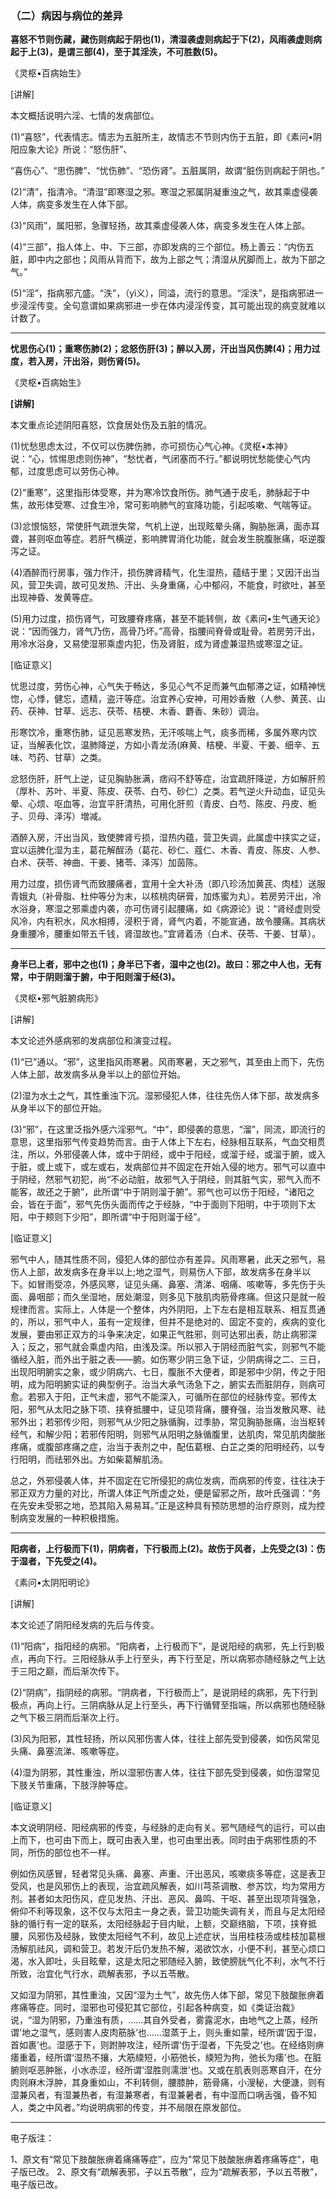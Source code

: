 ### （二）病因与病位的差异

**喜怒不节则伤藏，藏伤则病起于阴也(1)，清湿袭虚则病起于下(2)，风雨袭虚则病起于上(3)，是谓三部(4)，至于其淫泆，不可胜数(5)。**

《灵枢•百病始生》

[讲解]

本文概括说明六淫、七情的发病部位。

(1)“喜怒”，代表情志。情志为五脏所主，故情志不节则内伤于五脏，即《素问•阴阳应象大论》所说：“怒伤肝”、

“喜伤心”、“思伤脾”、“忧伤肺”、“恐伤肾”。五脏属阴，故谓“脏伤则病起于阴也。”

(2)“清”，指清冷。“清湿”即寒湿之邪。寒湿之邪属阴凝重浊之气，故其乘虚侵袭人体，病变多发生在人体下部。

(3)“风雨”，属阳邪，急骤轻扬，故其乘虚侵袭人体，病变多发生在人体上部。

(4)“三部”，指人体上、中、下三部，亦即发病的三个部位。杨上善云：“内伤五脏，即中内之部也；风雨从背而下，故为上部之气；清湿从尻脚而上，故为下部之气。”

(5)“淫”，指病邪亢盛。“泆”，（yì义），同溢，流行的意思。“淫泆”，是指病邪进一步浸淫传变。全句意谓如果病邪进一步在体内浸淫传变，其可能出现的病变就难以计数了。

* * *

**忧思伤心(1)；重寒伤肺(2)；忿怒伤肝(3)；醉以入房，汗出当风伤脾(4)；用力过度，若入房，汗出浴，则伤肾(5)。**

《灵枢•百病始生》

**[讲解]**

本文重点论述阴阳喜怒，饮食居处伤及五脏的情况。

(1)忧愁思虑太过，不仅可以伤脾伤肺，亦可损伤心气心神。《灵枢•本神》说：“心，怵惕思虑则伤神”，“愁忧者，气闭塞而不行。”都说明忧愁能使心气内郁，过度思虑可以劳伤心神。

(2)“重寒”，这里指形体受寒，并为寒冷饮食所伤。肺气通于皮毛，肺脉起于中焦，故形体受寒、过食生冷，常可影响肺气的宣降功能，引起咳嗽、气喘等证。

(3)忿恨恼怒，常使肝气疏泄失常，气机上逆，出现眩晕头痛，胸胁胀满，面赤耳聋，甚则呕血等症。若肝气横逆，影响脾胃消化功能，就会发生脘腹胀痛，呕逆腹泻之证。

(4)酒醉而行房事，强力作汗，损伤脾肾精气，化生湿热，蕴结于里；又因汗出当风，营卫失调，故可见发热、汗出、头身重痛，心中郁闷，不能食，时欲吐，甚至出现神昏、发黄等症。

(5)用力过度，损伤肾气，可致腰脊疼痛，甚至不能转侧，故《素问•生气通天论》说：“因而强力，肾气乃伤，高骨乃坏。”高骨，指腰间脊骨或耻骨。若房劳汗出，用冷水浴身，又易使湿邪乘虚内犯，伤及肾脏，成为肾虚兼湿热或寒湿之证。

[临证意义]

忧思过度，劳伤心神，心气失于畅达，多见心气不足而兼气血郁滞之证，如精神恍惚，心悸，健忘，遗精，盗汗等症。治宜养心安神，可用妙香散（人参、黄芪、山药、茯神、甘草、远志、茯苓、桔梗、木香、麝香、朱砂）调治。

形寒饮冷，重寒伤肺，证见恶寒发热，无汗咳喘上气，痰多而稀，多属外寒内饮证，当解表化饮，温肺降逆，方如小青龙汤(麻黄、桔梗、半夏、干姜、细辛、五味、芍药、甘草）之类。

忿怒伤肝，肝气上逆，证见胸胁胀满，痞闷不舒等症，治宜疏肝降逆，方如解肝煎（厚朴、苏叶、半夏、陈皮、茯苓、白芍、砂仁）之类。若气逆火升动血，证见头晕、心烦、呕血等，治宜平肝清热，可用化肝煎（青皮、白芍、陈皮、丹皮、栀子、贝母、泽泻）増减。

酒醉入房，汗出当风，致使脾肾亏损，湿热内蕴，营卫失调，此属虚中挟实之证，宜以运脾化湿为主，葛花解酲汤（葛花、砂仁、蔻仁、木香、青皮、陈皮、人参、白术、茯苓、神曲、干姜、猪苓、泽泻）加茵陈。

用力过度，损伤肾气而致腰痛者，宜用十全大补汤（即八珍汤加黄芪、肉桂）送服青娥丸（补骨脂、杜仲等分为末，以核桃肉硏膏，加炼蜜为丸）。若房劳汗出，冷水浴身，寒湿之邪乘虚内袭，亦可伤肾引起腰痛，如《病源论》说：“肾经虚则受风冷，内有积水，风水相搏，浸积于肾，肾气内着，不能宣通，故令腰痛。其病状身重腰冷，腰重如带五千钱，肾湿故也。”宜肾着汤（白术、茯苓、干姜、甘草）。

* * *

**身半已上者，邪中之也(1)；身半已下者，湿中之也(2)。故曰：邪之中人也，无有常，中于阴则溜于腑，中于阳则溜于经(3)。**

《灵枢•邪气脏腑病形》

[讲解]

本文论述外感病邪的发病部位和演变过程。

(1)“已”通以。“邪”，这里指风雨寒暑。风雨寒暑，天之邪气，其至由上而下，先伤人体上部，故发病多从身半以上的部位开始。

(2)湿为水土之气，其性重浊下沉。湿邪侵犯人体，往往先伤人体下部，故发病多从身半以下的部位开始。

(3)“邪”，在这里泛指外感六淫邪气。“中”，即侵袭的意思，“溜”，同流，即流行的意思，这里指邪气传变趋势而言。由于人体上下左右，经脉相互联系，气血交相贯注，所以，外邪侵袭人体，或中于阴经，或中于阳经，或溜于经，或溜于腑，或入于脏，或上或下，或左或右，发病部位并不固定在开始入侵的地方。邪气可以直中于阴经，然邪气初犯，尚“不必动脏，故邪气入于阴经，则其脏气实，邪气入而不能客，故还之于腑”，此所谓“中于阴则溜于腑”。邪气也可以伤于阳经，“诸阳之会，皆在于面”，邪气先伤头面而传之于经脉，“中于面则下阳明，中于项则下太阳，中于颊则下少阳”，即所谓“中于阳则溜于经”。

[临证意义]

邪气中人，随其性质不同，侵犯人体的部位亦有差异。风雨寒暑，此天之邪气，易伤人上部，故发病多在身半以上;地之湿气，则易伤人下部，故发病多在身半以下。如冒雨受凉，外感风寒，证见头痛、鼻塞、清涕、咽痛、咳嗽等，多先伤于头面、鼻咽部；而久坐湿地，居处潮湿，则多见下肢肌肉筋骨疼痛。但这只是就一般规律而言。实际上，人体是一个整体，内外阴阳，上下左右是相互联系、相互贯通的，所以，邪气中人，虽有一定规律，但并不是绝对的、固定不变的，疾病的变化发展，要由邪正双方的斗争来决定，如果正气胜邪，则可达邪出表，防止病邪深入；反之，邪气就会乘虚内陷，由浅及深。所以邪入于阴经而脏气实，则邪气不能循经入脏，而外出于脏之表——腑。如伤寒少阴三急下证，少阴病得之二、三日，出现阳明腑实之象，或少阴病六、七日，腹胀不大便者，即是邪中少阴，传之于阳明，成为阳明腑实证的典型例子。治当大承气汤急下之，腑实去而脏阴存，则病可愈。若邪入于阳，正气未虚，邪气不能深入，可循所在部位的经脉传变。邪传太阳，邪气从太阳之脉下项、挟脊抵腰中，证见项背痛，腰脊强，治当发散风寒、祛邪外出；若邪传少阳，则邪气从少阳之脉循胸，过季胁，常见胸胁胀痛，治当枢转经气，和解少阳；若邪传阳明，则邪气从阳明之脉循腹里，达肌肉，常见肌肉酸胀疼痛，或腹部疼痛之症，治当于表剂之中，配伍葛根、白芷之类的阳明经药，以专行阳明，而祛邪外出。方如柴葛解肌汤。

总之，外邪侵袭人体，并不固定在它所侵犯的病位发病，而病邪的传变，往往决于邪正双方力量的对比，所谓人体正气所虚之处，便是留邪之所，故叶氏强调：“务在先安未受邪之地，恐其陷入易易耳。”正是这种具有预防思想的治疗原则，成为控制病变发展的一种积极措施。

* * *

**阳病者，上行极而下(1)，阴病者，下行极而上(2)。故伤于风者，上先受之(3)：伤于湿者，下先受之(4)。**

《素问•太阴阳明论》

[讲解]

本文论述了阴阳经发病的先后与传变。

(1)“阳病”，指阳经的病邪。“阳病者，上行极而下”，是说阳经的病邪，先上行到极点，再向下行。三阳经脉从手上行至头，再下行至足，所以病邪亦随经脉之气上达于三阳之巅，而后渐次传下。

(2)“阴病”，指阴经的病邪。“阴病者，下行极而上”，是说阴经的病邪，先下行到极点，再向上行。三阴病脉从足上行至头，再下行循臂至指端，所以病邪也随经脉之气下极三阴而后渐次上行。

(3)风为阳邪，其性轻扬，所以风邪伤害人体，往往上部先受到侵袭，如伤风常见头痛、鼻塞流涕、咳嗽等症。

(4)湿为阴邪，其性重浊，所以湿邪伤害人体，往往下部先受到侵袭，如伤湿常见下肢关节重痛，下肢浮肿等症。

[临证意义]

本文说明阴经、阳经病邪的传变，与经脉的走向有关。邪气随经气的运行，可以由上而下，也可由下而上，既可由表入里，也可由里出表。同时由于病邪性质的不同，所伤的部位也不一样。

例如伤风感冒，轻者常见头痛、鼻塞、声重、汗出恶风，咳嗽痰多等症，这是表卫受风，也是风邪伤上的表现，治宜疏风解表，如川芎茶调散、参苏饮，均为常用方剂。甚者如太阳伤风，症见发热、汗出、恶风、鼻鸣、干呕、甚至出现项背强急，俯仰不利等现象，这不仅与太阳主一身之表，营卫功能失调有关，而且与足太阳经脉的循行有一定的联系，太阳经脉起于目内眦，上额，交巅络脑，下项，挟脊抵腰，风邪伤及经脉，致使太阳经气不利，故见上述症状，当用桂枝汤或桂枝加葛根汤解肌祛风，调和营卫。若发汗后仍发热不解，渴欲饮水，小便不利，甚至心烦口渴，水入即吐，头目眩晕，这是太阳之邪随经入腑，致使膀胱气化不利，水气不行所致，治宜化气行水，疏解表邪，予以五苓散。

又如湿为阴邪，其性重浊，又因“湿为土气”，故先伤人体下部，常见下肢酸胀痹着疼痛等症。同时，湿邪也可侵犯其它部位，引起各种病变，如《类证治裁》说，“湿为阴邪，乃重浊有质，……其自外受者，雾露泥水，由地气之上蒸，经所谓'地之湿气，感则害人皮肉筋脉’也......湿蒸于上，则头重如蒙，经所谓‘因于湿，首如裹’也。湿感于下，则跗肿攻注，经所谓'伤于湿者，下先受之’也。在经络则痹痿重着，经所谓‘湿热不攘，大筋緛短，小筋弛长，緛短为拘，弛长为痿'也。在脏腑则呕恶肿胀，小水赤涩，经所谓‘湿胜则濡泄'也。又或在肌表则恶寒自汗，在分肉则麻木浮肿，其身重如山，不利转侧，腰膝肿，筋骨痛，小溲秘，大便溏，则有湿兼风者，有湿兼热者，有湿兼寒者，有湿兼暑者，有中湿而口㖞舌强，昏不知人，类之中风者。”均说明病邪的传变，并不局限在原发部位。

------

电子版注：

1、原文有“常见下肢酸胀痹着痛痛等症”，应为"常见下肢酸胀痹着疼痛等症"，电子版已改。
2、原文有“疏解表邪，子以五苓散”，应为“疏解表邪，予以五苓散”，电子版已改。
